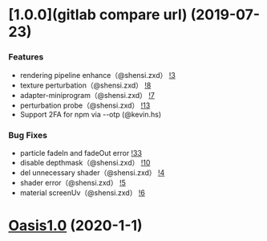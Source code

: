 # [1.0.0](gitlab compare url) (2019-07-23)

### Features

- rendering pipeline enhance（@shensi.zxd） [!3](http://gitlab.alipay-inc.com/OasisHub/oasis3d/merge_requests/3)
- texture perturbation（@shensi.zxd） [!8](http://gitlab.alipay-inc.com/OasisHub/oasis3d/merge_requests/8)
- adapter-miniprogram（@shensi.zxd） [!7](http://gitlab.alipay-inc.com/OasisHub/oasis3d/merge_requests/7)
- perturbation probe（@shensi.zxd） [!13](http://gitlab.alipay-inc.com/OasisHub/oasis3d/merge_requests/13)
- Support 2FA for npm via --otp (@kevin.hs)

### Bug Fixes

- particle fadeIn and fadeOut error [!33](http://gitlab.alipay-inc.com/OasisHub/oasis3d/issues/33)
- disable depthmask（@shensi.zxd） [!10](http://gitlab.alipay-inc.com/OasisHub/oasis3d/merge_requests/10)
- del unnecessary shader（@shensi.zxd） [!4](http://gitlab.alipay-inc.com/OasisHub/oasis3d/merge_requests/4)
- shader error（@shensi.zxd） [!5](http://gitlab.alipay-inc.com/OasisHub/oasis3d/merge_requests/5)
- material screenUv（@shensi.zxd） [!6](http://gitlab.alipay-inc.com/OasisHub/oasis3d/merge_requests/6)

# [Oasis1.0](http://gitlab.alipay-inc.com/OasisHub/oasis3d/milestones/1) (2020-1-1)
